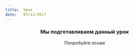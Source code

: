```yaml
---
title:  Урок
date:   07/12/2017
---
```


### <center>Мы подготавливаем данный урок</center>
<center>Попробуйте позже</center>